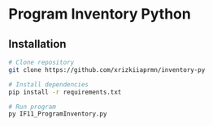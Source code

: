 # Program Inventory Python

## Installation

```sh
# Clone repository
git clone https://github.com/xrizkiiaprmn/inventory-py

# Install dependencies
pip install -r requirements.txt

# Run program
py IF11_ProgramInventory.py
```
